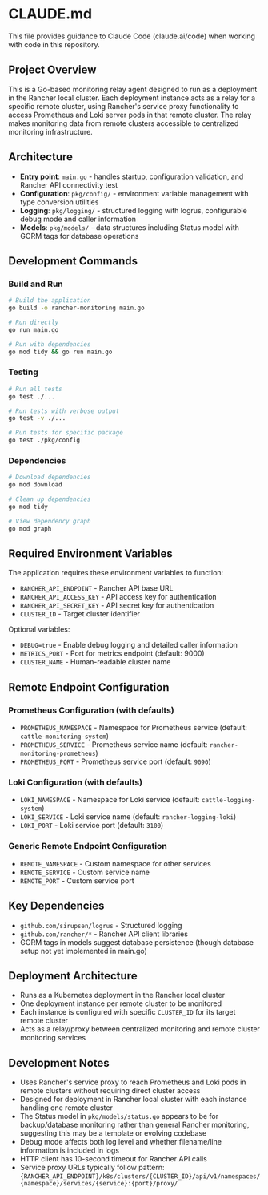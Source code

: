 # CLAUDE.md

This file provides guidance to Claude Code (claude.ai/code) when working with code in this repository.

## Project Overview

This is a Go-based monitoring relay agent designed to run as a deployment in the Rancher local cluster. Each deployment instance acts as a relay for a specific remote cluster, using Rancher's service proxy functionality to access Prometheus and Loki server pods in that remote cluster. The relay makes monitoring data from remote clusters accessible to centralized monitoring infrastructure.

## Architecture

- **Entry point**: `main.go` - handles startup, configuration validation, and Rancher API connectivity test
- **Configuration**: `pkg/config/` - environment variable management with type conversion utilities
- **Logging**: `pkg/logging/` - structured logging with logrus, configurable debug mode and caller information
- **Models**: `pkg/models/` - data structures including Status model with GORM tags for database operations

## Development Commands

### Build and Run
```bash
# Build the application
go build -o rancher-monitoring main.go

# Run directly
go run main.go

# Run with dependencies
go mod tidy && go run main.go
```

### Testing
```bash
# Run all tests
go test ./...

# Run tests with verbose output
go test -v ./...

# Run tests for specific package
go test ./pkg/config
```

### Dependencies
```bash
# Download dependencies
go mod download

# Clean up dependencies
go mod tidy

# View dependency graph
go mod graph
```

## Required Environment Variables

The application requires these environment variables to function:
- `RANCHER_API_ENDPOINT` - Rancher API base URL
- `RANCHER_API_ACCESS_KEY` - API access key for authentication
- `RANCHER_API_SECRET_KEY` - API secret key for authentication  
- `CLUSTER_ID` - Target cluster identifier

Optional variables:
- `DEBUG=true` - Enable debug logging and detailed caller information
- `METRICS_PORT` - Port for metrics endpoint (default: 9000)
- `CLUSTER_NAME` - Human-readable cluster name

## Remote Endpoint Configuration

### Prometheus Configuration (with defaults)
- `PROMETHEUS_NAMESPACE` - Namespace for Prometheus service (default: `cattle-monitoring-system`)
- `PROMETHEUS_SERVICE` - Prometheus service name (default: `rancher-monitoring-prometheus`)
- `PROMETHEUS_PORT` - Prometheus service port (default: `9090`)

### Loki Configuration (with defaults)
- `LOKI_NAMESPACE` - Namespace for Loki service (default: `cattle-logging-system`)
- `LOKI_SERVICE` - Loki service name (default: `rancher-logging-loki`)
- `LOKI_PORT` - Loki service port (default: `3100`)

### Generic Remote Endpoint Configuration
- `REMOTE_NAMESPACE` - Custom namespace for other services
- `REMOTE_SERVICE` - Custom service name
- `REMOTE_PORT` - Custom service port

## Key Dependencies

- `github.com/sirupsen/logrus` - Structured logging
- `github.com/rancher/*` - Rancher API client libraries
- GORM tags in models suggest database persistence (though database setup not yet implemented in main.go)

## Deployment Architecture

- Runs as a Kubernetes deployment in the Rancher local cluster
- One deployment instance per remote cluster to be monitored
- Each instance is configured with specific `CLUSTER_ID` for its target remote cluster
- Acts as a relay/proxy between centralized monitoring and remote cluster monitoring services

## Development Notes

- Uses Rancher's service proxy to reach Prometheus and Loki pods in remote clusters without requiring direct cluster access
- Designed for deployment in Rancher local cluster with each instance handling one remote cluster
- The Status model in `pkg/models/status.go` appears to be for backup/database monitoring rather than general Rancher monitoring, suggesting this may be a template or evolving codebase
- Debug mode affects both log level and whether filename/line information is included in logs
- HTTP client has 10-second timeout for Rancher API calls
- Service proxy URLs typically follow pattern: `{RANCHER_API_ENDPOINT}/k8s/clusters/{CLUSTER_ID}/api/v1/namespaces/{namespace}/services/{service}:{port}/proxy/`